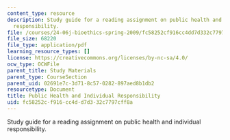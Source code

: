 ```yaml
---
content_type: resource
description: Study guide for a reading assignment on public health and individual
  responsibility.
file: /courses/24-06j-bioethics-spring-2009/fc58252cf916cc4dd7d332c7797cff8a_MIT24_06Js09_study24.pdf
file_size: 68220
file_type: application/pdf
learning_resource_types: []
license: https://creativecommons.org/licenses/by-nc-sa/4.0/
ocw_type: OCWFile
parent_title: Study Materials
parent_type: CourseSection
parent_uid: 02691e7c-3d71-8c57-0282-897aed8b1db2
resourcetype: Document
title: Public Health and Individual Responsibility
uid: fc58252c-f916-cc4d-d7d3-32c7797cff8a
---
```

Study guide for a reading assignment on public health and individual responsibility.